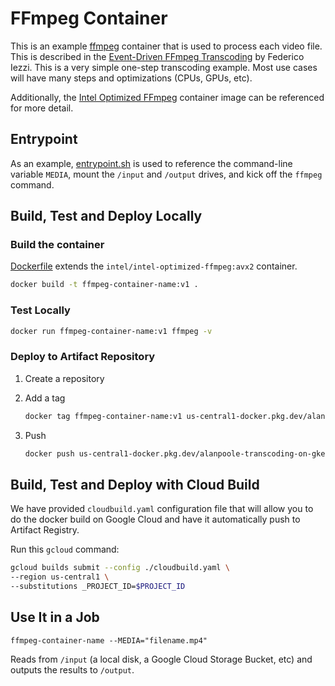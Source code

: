 # FFmpeg Container

This is an example [ffmpeg](https://en.wikipedia.org/wiki/FFmpeg) container that is used to process each video file. This is described in the [Event-Driven FFmpeg Transcoding]( https://medium.com/google-cloud/event-driven-ffmpeg-transcoding-a-modern-solution-with-gcp-42995d5c3dbb) by Federico Iezzi. This is a very simple one-step transcoding example. Most use cases will have many steps and optimizations (CPUs, GPUs, etc).

Additionally, the [Intel Optimized FFmpeg](https://hub.docker.com/r/intel/intel-optimized-ffmpeg) container image can be referenced for more detail.

## Entrypoint

As an example, [entrypoint.sh](entrypoint.sh) is used to reference the command-line variable `MEDIA`, mount the `/input` and `/output` drives, and kick off the `ffmpeg` command.

## Build, Test and Deploy Locally

### Build the container

[Dockerfile](Dockerfile) extends the `intel/intel-optimized-ffmpeg:avx2` container.

```bash
docker build -t ffmpeg-container-name:v1 .
```

### Test Locally

```bash
docker run ffmpeg-container-name:v1 ffmpeg -v
```

### Deploy to Artifact Repository

1. Create a repository

2. Add a tag
    ```bash
    docker tag ffmpeg-container-name:v1 us-central1-docker.pkg.dev/alanpoole-transcoding-on-gke/intel-optimized-ffmpeg-avx2/ffmpeg-container-name:v1
    ```

3. Push
    ```bash
    docker push us-central1-docker.pkg.dev/alanpoole-transcoding-on-gke/intel-optimized-ffmpeg-avx2/ffmpeg-container-name:v1
    ```

## Build, Test and Deploy with Cloud Build

We have provided `cloudbuild.yaml` configuration file that will allow you to do the docker build on Google Cloud and have it automatically push to Artifact Registry.

Run this `gcloud` command:

```bash
gcloud builds submit --config ./cloudbuild.yaml \
--region us-central1 \
--substitutions _PROJECT_ID=$PROJECT_ID
```

## Use It in a Job

```
ffmpeg-container-name --MEDIA="filename.mp4"
```

Reads from `/input` (a local disk, a Google Cloud Storage Bucket, etc) and outputs the results to `/output`.


